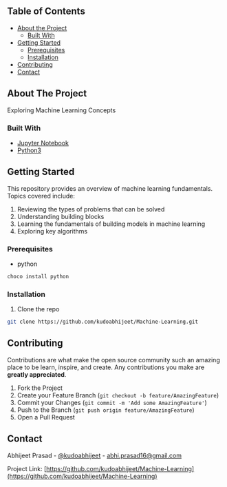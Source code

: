 <!--
*** Thanks for checking out this README Template. If you have a suggestion that would
*** make this better, please fork the repo and create a pull request or simply open
*** an issue with the tag "enhancement".
*** Thanks again! Now go create something AMAZING! :D
-->





<!-- PROJECT SHIELDS -->
<!--
*** I'm using markdown "reference style" links for readability.
*** Reference links are enclosed in brackets [ ] instead of parentheses ( ).
*** See the bottom of this document for the declaration of the reference variables
*** for contributors-url, forks-url, etc. This is an optional, concise syntax you may use.
*** https://www.markdownguide.org/basic-syntax/#reference-style-links
-->

<!-- TABLE OF CONTENTS -->
## Table of Contents

* [About the Project](#about-the-project)
  * [Built With](#built-with)
* [Getting Started](#getting-started)
  * [Prerequisites](#prerequisites)
  * [Installation](#installation)
* [Contributing](#contributing)
* [Contact](#contact)




<!-- ABOUT THE PROJECT -->
## About The Project

Exploring Machine Learning Concepts

### Built With
* [Jupyter Notebook](https://jupyter.org/)
* [Python3](https://www.python.org/)



<!-- GETTING STARTED -->
## Getting Started

This repository provides an overview of machine learning fundamentals. Topics covered include:

1. Reviewing the types of problems that can be solved
2. Understanding building blocks
3. Learning the fundamentals of building models in machine learning
4. Exploring key algorithms

### Prerequisites

* python
```sh
choco install python
```

### Installation


1. Clone the repo
```sh
git clone https://github.com/kudoabhijeet/Machine-Learning.git
```



<!-- CONTRIBUTING -->
## Contributing

Contributions are what make the open source community such an amazing place to be learn, inspire, and create. Any contributions you make are **greatly appreciated**.

1. Fork the Project
2. Create your Feature Branch (`git checkout -b feature/AmazingFeature`)
3. Commit your Changes (`git commit -m 'Add some AmazingFeature'`)
4. Push to the Branch (`git push origin feature/AmazingFeature`)
5. Open a Pull Request


<!-- CONTACT -->
## Contact

Abhijeet Prasad - [@kudoabhijeet](https://twitter.com/kudoabhijeet) - abhi.prasad16@gmail.com

Project Link: [https://github.com/kudoabhijeet/Machine-Learning](https://github.com/kudoabhijeet/Machine-Learning)


